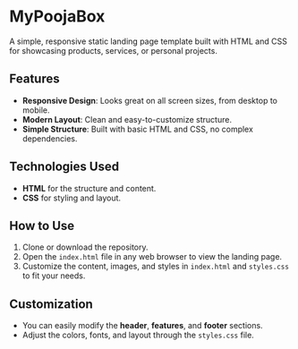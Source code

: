 # MyPoojaBox

A simple, responsive static landing page template built with HTML and CSS for showcasing products, services, or personal projects.

## Features

- **Responsive Design**: Looks great on all screen sizes, from desktop to mobile.
- **Modern Layout**: Clean and easy-to-customize structure.
- **Simple Structure**: Built with basic HTML and CSS, no complex dependencies.

## Technologies Used

- **HTML** for the structure and content.
- **CSS** for styling and layout.

## How to Use

1. Clone or download the repository.
2. Open the `index.html` file in any web browser to view the landing page.
3. Customize the content, images, and styles in `index.html` and `styles.css` to fit your needs.

## Customization

- You can easily modify the **header**, **features**, and **footer** sections.
- Adjust the colors, fonts, and layout through the `styles.css` file.

